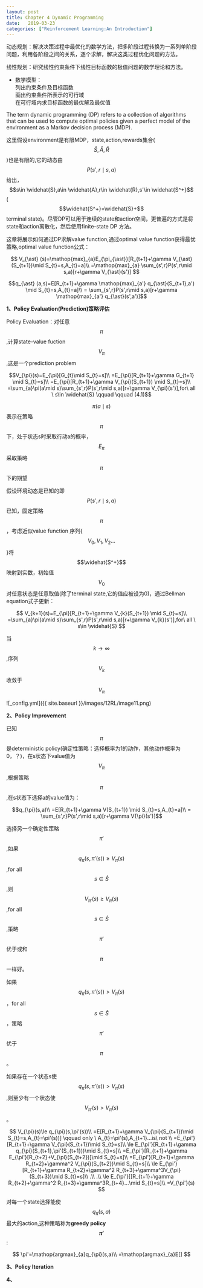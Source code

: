 ```yaml
---
layout: post
title: Chapter 4 Dynamic Programming
date:   2019-03-23
categories: ["Reinforcement Learning:An Introduction"]
---
```


动态规划：解决决策过程中最优化的数学方法，把多阶段过程转换为一系列单阶段问题，利用各阶段之间的关系，逐个求解，解决这类过程优化问题的方法。  

线性规划：研究线性约束条件下线性目标函数的极值问题的数学理论和方法。  
+ 数学模型：  
列出约束条件及目标函数   
画出约束条件所表示的可行域   
在可行域内求目标函数的最优解及最优值  

The term dynamic programming (DP) refers to a collection of algorithms that can be used to compute optimal policies given a perfect model of the environment as a Markov decision process (MDP).

这里假设environment是有限MDP，state,action,rewards集合($$\widehat{S},\widehat{A},\widehat{R}$$)也是有限的,它的动态由$$P(s',r\mid s,a)$$给出，$$s\in \widehat{S},a\in \widehat{A},r\in \widehat{R},s'\in \widehat{S^+}$$($$\widehat{S^+}=\widehat{S}+$$terminal state)。尽管DP可以用于连续的state和action空间，更普遍的方式是将state和action离散化，然后使用finite-state DP 方法。

这章将展示如何通过DP求解value function,通过optimal value function获得最优策略,optimal value function公式：  

$$
V_{\ast} (s)=\mathop{max}_{a}E_{\pi_{\ast}}[R_{t+1}+\gamma V_{\ast}(S_{t+1})\mid S_{t}=s,A_{t}=a]\\
=\mathop{max}_{a} \sum_{s',r}P(s',r\mid s,a)[r+\gamma V_{\ast}(s')]
$$  

$$q_{\ast} (a,s)=E[R_{t+1}+\gamma \mathop{max}_{a'} q_{\ast}(S_{t+1},a') \mid S_{t}=s,A_{t}=a]\\
= \sum_{s',r}P(s',r\mid s,a)[r+\gamma \mathop{max}_{a'}  q_{\ast}(s',a')]$$


**1、Policy Evaluation(Prediction)策略评估**  

Policy Evaluation：对任意$$\pi$$,计算state-value fuction $$V_{\pi}$$,这是一个prediction problem  

$$V_{\pi}(s)=E_{\pi}[G_{t}\mid S_{t}=s]\\
=E_{\pi}[R_{t+1}+\gamma G_{t+1} \mid S_{t}=s]\\
=E_{\pi}[R_{t+1}+\gamma V_{\pi}(S_{t+1}) \mid S_{t}=s]\\
=\sum_{a}\pi(a\mid s)\sum_{s',r}P(s',r\mid s,a)[r+\gamma V_{\pi}(s')],for\ all \ s\in  \widehat{S}  \qquad  \qquad (4.1)$$   


$$\pi(a\mid s)$$表示在策略$$\pi$$下，处于状态s时采取行动a的概率，$$E_{\pi}$$采取策略$$\pi$$下的期望  

假设环境动态是已知的即$$P(s',r\mid s,a)$$已知，固定策略$$\pi$$，考虑近似value function 序列{$$V_{0},V_{1},V_{2}...$$}将$$\widehat{S^+}$$映射到实数，初始值$$V_{0}$$对任意状态是任意取值(除了terminal state,它的值应被设为0)，通过Bellman equation式子更新：

$$
V_{k+1}(s)=E_{\pi}[R_{t+1}+\gamma V_{k}(S_{t+1}) \mid S_{t}=s]\\
=\sum_{a}\pi(a\mid s)\sum_{s',r}P(s',r\mid s,a)[r+\gamma V_{k}(s')],for\ all \ s\in  \widehat{S}
$$  

当$$k \to \infty$$,序列$${V_{k}}$$收敛于$$V_{\pi}$$  

![_config.yml]({{ site.baseurl }}/images/12RL/image11.png)  

**2、Policy Improvement**   

已知$$\pi$$是deterministic policy(确定性策略：选择概率为1的动作，其他动作概率为0，？)，在s状态下value值为$$V_{\pi}$$,根据策略$$\pi$$,在s状态下选择a的value值为：

$$q_{\pi}(s,a)\\
=E[R_{t+1}+\gamma V(S_{t+1}) \mid S_{t}=s,A_{t}=a]\\
= \sum_{s',r}P(s',r\mid s,a)[r+\gamma V{\pi}(s')]$$

选择另一个确定性策略$$\pi'$$,如果$$q_{\pi}(s,\pi'(s)) \ge V_{\pi}(s)$$,for all $$s \in \widehat{S}$$,则$$V_{\pi'}(s)\ge V_{\pi}(s)$$,for all $$s \in \widehat{S}$$,策略$$\pi'$$优于或和$$\pi$$一样好。     

如果$$q_{\pi}(s,\pi'(s)) > V_{\pi}(s)$$，for all $$s \in \widehat{S}$$，策略$$\pi'$$优于$$\pi$$。  

如果存在一个状态s使$$q_{\pi}(s,\pi'(s)) > V_{\pi}(s)$$,则至少有一个状态使$$V_{\pi'}(s) > V_{\pi}(s)$$。    

$$
V_{\pi}(s)\le q_{\pi}(s,\pi'(s))\\
=E[R_{t+1}+\gamma V_{\pi}(S_{t+1})\mid S_{t}=s,A_{t}=\pi'(s))]  \qquad only \ A_{t}=\pi'(s),A_{t+1}...is\ not \\
=E_{\pi'}[R_{t+1}+\gamma V_{\pi}(S_{t+1})\mid S_{t}=s]\\
\le E_{\pi'}[R_{t+1}+\gamma q_{\pi}(S_{t+1},\pi'(S_{t+1}))\mid S_{t}=s]\\
=E_{\pi'}[R_{t+1}+\gamma E_{\pi'}[R_{t+2}+V_{\pi}(S_{t+2})]\mid S_{t}=s]\\
=E_{\pi'}[R_{t+1}+\gamma R_{t+2}+\gamma^2 V_{\pi}(S_{t+2})\mid S_{t}=s]\\
\le E_{\pi'}[R_{t+1}+\gamma R_{t+2}+\gamma^2 R_{t+3}+\gamma^3V_{\pi}(S_{t+3})\mid S_{t}=s]\\
.\\
.\\
\le E_{\pi'}[[R_{t+1}+\gamma R_{t+2}+\gamma^2 R_{t+3}+\gamma^3R_{t+4}...\mid S_{t}=s]\\
=V_{\pi'}(s)
$$

对每一个state选择能使$$q_{\pi}(s,a)$$最大的action,这种策略称为**greedy policy $$\pi'$$**:   

$$
\pi'=\mathop{argmax}_{a}q_{\pi}(s,a)\\
=\mathop{argmax}_{a}E[]
$$


**3、Policy Iteration**  

**4、**
